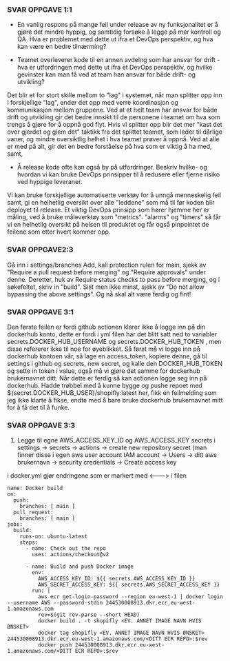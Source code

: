 
### SVAR OPPGAVE 1:1

* En vanlig respons på mange feil under release av ny funksjonalitet er å gjøre det mindre hyppig, og samtidig forsøke å legge på mer kontroll og QA. Hva er problemet med dette ut ifra et DevOps perspektiv, og hva kan være en bedre tilnærming?

* Teamet overleverer kode til en annen avdelng som har ansvar for drift - hva er utfordringen med dette ut ifra et DevOps perspektiv, og hvilke gevinster kan man få ved at team han ansvar for både drift- og utvikling?

Det blir et for stort skille mellom to "lag" i systemet, når man splitter opp inn i forskjellige "lag", ender det opp med verre koordinasjon og kommunikasjon mellom gruppene. Ved at et helt team har ansvar for både drift og utvikling gir det bedre innsikt til de personene i teamet om hva som trengs å gjøre for å oppnå god flyt. Hvis vi splitter opp blir det mer "kast det over gjerdet og glem det" taktikk fra det splittet teamet, som leder til dårlige vaner, og mindre oversiktlig helhet i hva teamet prøver å oppnå. Ved at alle er med på alt, gir det en bedre forståelse på hva som er viktig å ha med, samt,  

* Å release kode ofte kan også by på utfordringer. Beskriv hvilke- og hvordan vi kan bruke DevOps prinsipper til å redusere
  eller fjerne risiko ved hyppige leveraner.

Vi kan bruke forskjellige automatiserte verktøy for å unngå menneskelig feil samt, gi en helhetlig oversikt over alle "leddene" som må til før koden blir deployet til release. Et viktig DevOps prinsipp som hører hjemme her er måling, ved å bruke måleverktøy som "metrics". "alarms" og "timers" så får vi en helhetlig oversikt på helsen til produktet og får også pinpointet de feilene som etter hvert kommer opp. 




### SVAR OPPGAVE2:3
Gå inn i settings/branches Add, kall protection rulen for main, sjekk av "Require a pull request before merging" og "Require approvals" under denne. 
Deretter, huk av Require status checks to pass before merging, og i søkefeltet, skriv in "build". 
Sist men ikke minst, sjekk av "Do not allow bypassing the above settings". Og nå skal alt være ferdig og fint!





### SVAR OPPGAVE 3:1
Den første feilen er fordi github actionen klarer ikke å logge inn på din dockerhub konto, dette er fordi i yml filen har det blitt satt ned to variabler secrets.DOCKER_HUB_USERNAME og secrets.DOCKER_HUB_TOKEN , men disse refererer ikke til noe for øyeblikket. Så først må vi logge inn på dockerhub kontoen vår, så lage en access_token, kopiere denne, gå til settings i github og secrets, new secret, og kalle den DOCKER_HUB_TOKEN og sette in token i value, også må vi gjøre det samme for dockerhub brukernavnet ditt. Når dette er ferdig så kan actionen logge seg inn på dockerhub. Hadde trøbbel med å kunne bygge og pushe repoet med ${secret.DOCKER_HUB_USER}/shopifly:latest her, fikk en feilmelding som jeg ikke klarte å fikse, endte med å bare bruke dockerhub brukernavnet mitt for å få det til å funke. 





### SVAR OPPGAVE 3:3
1. Legge til egne AWS_ACCESS_KEY_ID og AWS_ACCESS_KEY secrets i settings -> secrets -> actions -> create new repository secret (man finner disse i egen aws user account IAM account -> Users -> ditt aws brukernavn -> security credentials -> Create access key

i docker.yml gjør endringene som er markert med <---> i filen
```
name: Docker build
on:
  push:
    branches: [ main ]
  pull_request:
    branches: [ main ]
jobs:
  build:
    runs-on: ubuntu-latest
    steps:
      - name: Check out the repo 
        uses: actions/checkout@v2
          
      - name: Build and push Docker image
        env:
          AWS_ACCESS_KEY_ID: ${{ secrets.AWS_ACCESS_KEY_ID }}
          AWS_SECRET_ACCESS_KEY: ${{ secrets.AWS_SECRET_ACCESS_KEY }}
        run: |
          aws ecr get-login-password --region eu-west-1 | docker login --username AWS --password-stdin 244530008913.dkr.ecr.eu-west-1.amazonaws.com
          rev=$(git rev-parse --short HEAD)
          docker build . -t shopifly <EV. ANNET IMAGE NAVN HVIS ØNSKET>
          docker tag shopifly <EV. ANNET IMAGE NAVN HVIS ØNSKET> 244530008913.dkr.ecr.eu-west-1.amazonaws.com/<DITT ECR REPO>:$rev
          docker push 244530008913.dkr.ecr.eu-west-1.amazonaws.com/<DITT ECR REPO>:$rev
```





